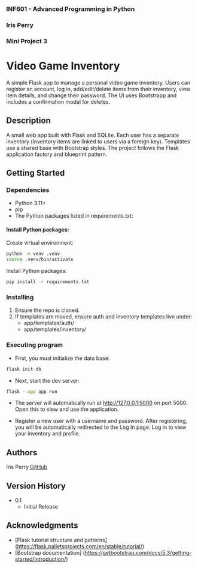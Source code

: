 ### INF601 - Advanced Programming in Python
### Iris Perry
### Mini Project 3
 
 
# Video Game Inventory
 
A simple Flask app to manage a personal video game inventory. Users can register an account, log in, add/edit/delete items from their inventory, view item details, and change their password. The UI uses Bootstrapp and includes a confirmation modal for deletes.
 
## Description
 
A small web app built with Flask and SQLite. Each user has a separate inventory (inventory items are linked to users via a foreign key). Templates use a shared base with Bootstrap styles. The project follows the Flask application factory and blueprint pattern.
 
## Getting Started
 
### Dependencies
 
* Python 3.11+
* pip
* The Python packages listed in requirements.txt:

#### Install Python packages:

Create virtual environment:
```bash
python -m venv .venv
source .venv/bin/activate
```

Install Python packages:
```bash
pip install -r requirements.txt
```
 
### Installing
 
1. Ensure the repo is cloned.
2. If templates are moved, ensure auth and inventory templates live under:
    - app/templates/auth/
    - app/templates/inventory/
 
### Executing program
 
* First, you must initialize the data base:
```bash
flask init-db
```

* Next, start the dev server:
```bash
flask --app app run
```

* The server will automatically run at http://127.0.0.1:5000 on port 5000. Open this to view and use the application.

* Register a new user with a username and password. After registering, you will be automatically redirected to the Log In page. Log in to view your inventory and profile.
 
## Authors

Iris Perry
[GitHub](https://github.com/zeldafreak489)
 
## Version History
 
* 0.1
    * Initial Release
 
## Acknowledgments
 
* [Flask tutorial structure and patterns] (https://flask.palletsprojects.com/en/stable/tutorial/)
* [Bootstrap documentation] (https://getbootstrap.com/docs/5.3/getting-started/introduction/)